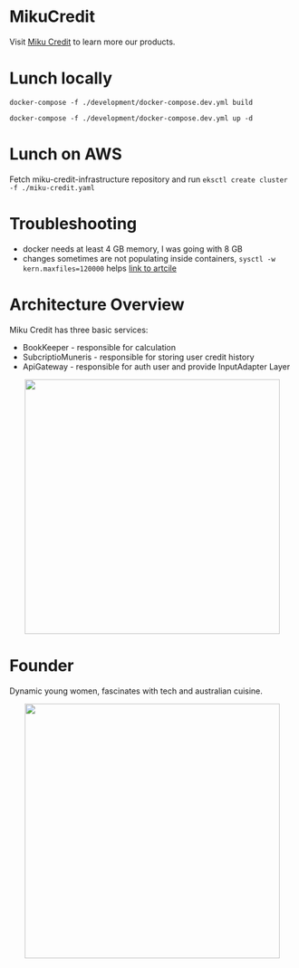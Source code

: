# MikuCredit

Visit [Miku Credit](http://mikucredit.com/) to learn more our products.

# Lunch locally

`docker-compose -f ./development/docker-compose.dev.yml build`

`docker-compose -f ./development/docker-compose.dev.yml up -d`

# Lunch on AWS

Fetch miku-credit-infrastructure repository and run `eksctl create cluster -f ./miku-credit.yaml`

# Troubleshooting

- docker needs at least 4 GB memory, I was going with 8 GB
- changes sometimes are not populating inside containers, `sysctl -w kern.maxfiles=120000` helps [link to artcile](https://krypted.com/mac-os-x/maximum-files-in-mac-os-x/)

# Architecture Overview

Miku Credit has three basic services:

- BookKeeper - responsible for calculation
- SubcriptioMuneris - responsible for storing user credit history
- ApiGateway - responsible for auth user and provide InputAdapter Layer

<p align="center"><img src="https://user-images.githubusercontent.com/24222035/87349424-8eb04f00-c556-11ea-9fc9-e3249eeb5a65.png" width="450px"></p>

# Founder

Dynamic young women, fascinates with tech and australian cuisine.

<p align="center"><img src="https://user-images.githubusercontent.com/24222035/87349584-cfa86380-c556-11ea-88e3-7af2211d87f6.png" width="450px"></p>

